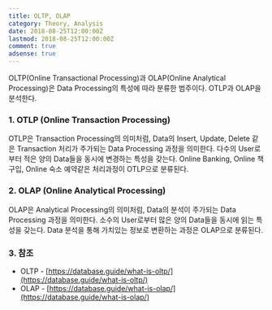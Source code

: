 ```yaml
---
title: OLTP, OLAP
category: Theory, Analysis
date: 2018-08-25T12:00:00Z
lastmod: 2018-08-25T12:00:00Z
comment: true
adsense: true
---
```


OLTP(Online Transactional Processing)과 OLAP(Online Analytical Processing)은 Data Processing의 특성에 따라 분류한 범주이다. OTLP과 OLAP을 분석한다.

### 1. OTLP (Online Transaction Processing)

OTLP은 Transaction Processing의 의미처럼, Data의 Insert, Update, Delete 같은 Transaction 처리가 주가되는 Data Processing 과정을 의미한다. 다수의 User로부터 적은 양의 Data들을 동시에 변경하는 특성을 갖는다. Online Banking, Online 책구입, Online 숙소 예약같은 처리과정이 OTLP으로 분류된다.

### 2. OLAP (Online Analytical Processing)

OLAP은 Analytical Processing의 의미처럼, Data의 분석이 주가되는 Data Processing 과정을 의미한다. 소수의 User로부터 많은 양의 Data들을 동시에 읽는 특성을 갖는다. Data 분석을 통해 가치있는 정보로 변환하는 과정은 OLAP으로 분류된다.

### 3. 참조

* OLTP - [https://database.guide/what-is-oltp/](https://database.guide/what-is-oltp/)
* OLAP - [https://database.guide/what-is-olap/](https://database.guide/what-is-olap/)
